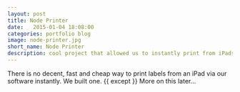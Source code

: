 ```yaml
---
layout: post
title: Node Printer
date:   2015-01-04 18:08:00
categories: portfolio blog
image: node-printer.jpg
short_name: Node Printer
description: cool project that allowed us to instantly print from iPads/iPhones to a label printer
---
```


There is no decent, fast and cheap way to print labels from an iPad via our software instantly. We built one.
{{ except }}
More on this later...